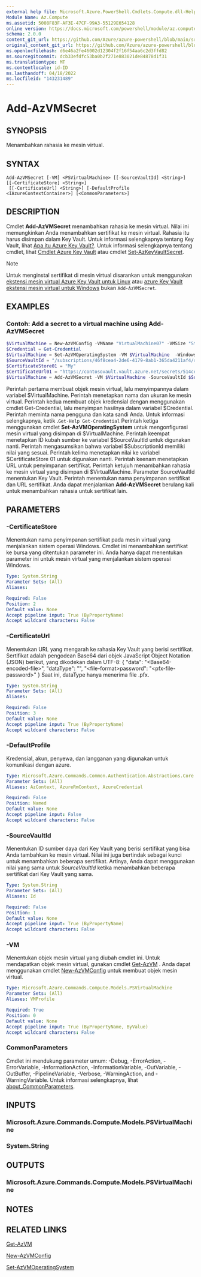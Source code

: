 ```yaml
---
external help file: Microsoft.Azure.PowerShell.Cmdlets.Compute.dll-Help.xml
Module Name: Az.Compute
ms.assetid: 5008F83F-AF3E-47CF-99A3-55129E654128
online version: https://docs.microsoft.com/powershell/module/az.compute/add-azvmsecret
schema: 2.0.0
content_git_url: https://github.com/Azure/azure-powershell/blob/main/src/Compute/Compute/help/Add-AzVMSecret.md
original_content_git_url: https://github.com/Azure/azure-powershell/blob/main/src/Compute/Compute/help/Add-AzVMSecret.md
ms.openlocfilehash: d6e46a2fe46002d12304f2f16f54aa6c2d3ffd82
ms.sourcegitcommit: dcb33efdfc53ba0b2f271e883021de84878d1f31
ms.translationtype: MT
ms.contentlocale: id-ID
ms.lasthandoff: 04/18/2022
ms.locfileid: "143231489"
---
```

# Add-AzVMSecret

## SYNOPSIS
Menambahkan rahasia ke mesin virtual.

## SYNTAX

```
Add-AzVMSecret [-VM] <PSVirtualMachine> [[-SourceVaultId] <String>] [[-CertificateStore] <String>]
 [[-CertificateUrl] <String>] [-DefaultProfile <IAzureContextContainer>] [<CommonParameters>]
```

## DESCRIPTION

Cmdlet **Add-AzVMSecret** menambahkan rahasia ke mesin virtual.
Nilai ini memungkinkan Anda menambahkan sertifikat ke mesin virtual.
Rahasia itu harus disimpan dalam Key Vault.
Untuk informasi selengkapnya tentang Key Vault, lihat [Apa itu Azure Key Vault?](https://azure.microsoft.com/documentation/articles/key-vault-whatis/).
Untuk informasi selengkapnya tentang cmdlet, lihat [Cmdlet Azure Key Vault](/powershell/module/az.keyvault) atau cmdlet [Set-AzKeyVaultSecret](/powershell/module/az.keyvault/set-azkeyvaultsecret).

> [!NOTE] 
> Untuk menginstal sertifikat di mesin virtual disarankan untuk menggunakan [ekstensi mesin virtual Azure Key Vault untuk Linux](https://docs.microsoft.com/azure/virtual-machines/extensions/key-vault-linux) atau [azure Key Vault ekstensi mesin virtual untuk Windows](https://docs.microsoft.com/azure/virtual-machines/extensions/key-vault-windows) bukan `Add-AzVMSecret`.

## EXAMPLES

### Contoh: Add a secret to a virtual machine using Add-AzVMSecret
```powershell
$VirtualMachine = New-AzVMConfig -VMName "VirtualMachine07" -VMSize "Standard_A1" -AvailabilitySetID $AvailabilitySet.Id
$Credential = Get-Credential
$VirtualMachine = Set-AzVMOperatingSystem -VM $VirtualMachine  -Windows -ComputerName "Contoso26" -Credential $Credential
$SourceVaultId = "/subscriptions/46f8cea4-2de6-4179-8ab1-365da4211af4/resourceGroups/vault/providers/Microsoft.KeyVault/vaults/keyvault"
$CertificateStore01 = "My"
$CertificateUrl01 = "https://contosovault.vault.azure.net/secrets/514ceb769c984379a7e0230bdd703272"
$VirtualMachine = Add-AzVMSecret -VM $VirtualMachine -SourceVaultId $SourceVaultId -CertificateStore $CertificateStore01 -CertificateUrl $CertificateUrl01
```

Perintah pertama membuat objek mesin virtual, lalu menyimpannya dalam variabel $VirtualMachine.
Perintah menetapkan nama dan ukuran ke mesin virtual.
Perintah kedua membuat objek kredensial dengan menggunakan cmdlet Get-Credential, lalu menyimpan hasilnya dalam variabel $Credential.
Perintah meminta nama pengguna dan kata sandi Anda.
Untuk informasi selengkapnya, ketik .`Get-Help Get-Credential`
Perintah ketiga menggunakan cmdlet **Set-AzVMOperatingSystem** untuk mengonfigurasi mesin virtual yang disimpan di $VirtualMachine.
Perintah keempat menetapkan ID kubah sumber ke variabel $SourceVaultId untuk digunakan nanti.
Perintah mengasumsikan bahwa variabel $SubscriptionId memiliki nilai yang sesuai.
Perintah kelima menetapkan nilai ke variabel $CertificateStore 01 untuk digunakan nanti.
Perintah keenam menetapkan URL untuk penyimpanan sertifikat.
Perintah ketujuh menambahkan rahasia ke mesin virtual yang disimpan di $VirtualMachine.
Parameter SourceVaultId menentukan Key Vault.
Perintah menentukan nama penyimpanan sertifikat dan URL sertifikat.
Anda dapat menjalankan **Add-AzVMSecret** berulang kali untuk menambahkan rahasia untuk sertifikat lain.

## PARAMETERS

### -CertificateStore
Menentukan nama penyimpanan sertifikat pada mesin virtual yang menjalankan sistem operasi Windows.
Cmdlet ini menambahkan sertifikat ke bursa yang ditentukan parameter ini.
Anda hanya dapat menentukan parameter ini untuk mesin virtual yang menjalankan sistem operasi Windows.

```yaml
Type: System.String
Parameter Sets: (All)
Aliases:

Required: False
Position: 2
Default value: None
Accept pipeline input: True (ByPropertyName)
Accept wildcard characters: False
```

### -CertificateUrl
Menentukan URL yang mengarah ke rahasia Key Vault yang berisi sertifikat.
Sertifikat adalah pengodean Base64 dari objek JavaScript Object Notation (JSON) berikut, yang dikodekan dalam UTF-8: { "data": "\<Base64-encoded-file\>", "dataType": "", "\<file-format\>password": "\<pfx-file-password\>" } Saat ini, dataType hanya menerima file .pfx.

```yaml
Type: System.String
Parameter Sets: (All)
Aliases:

Required: False
Position: 3
Default value: None
Accept pipeline input: True (ByPropertyName)
Accept wildcard characters: False
```

### -DefaultProfile
Kredensial, akun, penyewa, dan langganan yang digunakan untuk komunikasi dengan azure.

```yaml
Type: Microsoft.Azure.Commands.Common.Authentication.Abstractions.Core.IAzureContextContainer
Parameter Sets: (All)
Aliases: AzContext, AzureRmContext, AzureCredential

Required: False
Position: Named
Default value: None
Accept pipeline input: False
Accept wildcard characters: False
```

### -SourceVaultId
Menentukan ID sumber daya dari Key Vault yang berisi sertifikat yang bisa Anda tambahkan ke mesin virtual.
Nilai ini juga bertindak sebagai kunci untuk menambahkan beberapa sertifikat.
Artinya, Anda dapat menggunakan nilai yang sama untuk *SourceVaultId* ketika menambahkan beberapa sertifikat dari Key Vault yang sama.

```yaml
Type: System.String
Parameter Sets: (All)
Aliases: Id

Required: False
Position: 1
Default value: None
Accept pipeline input: True (ByPropertyName)
Accept wildcard characters: False
```

### -VM
Menentukan objek mesin virtual yang diubah cmdlet ini.
Untuk mendapatkan objek mesin virtual, gunakan cmdlet [Get-AzVM](./Get-AzVM.md) .
Anda dapat menggunakan cmdlet [New-AzVMConfig](./New-AzVMConfig.md) untuk membuat objek mesin virtual.

```yaml
Type: Microsoft.Azure.Commands.Compute.Models.PSVirtualMachine
Parameter Sets: (All)
Aliases: VMProfile

Required: True
Position: 0
Default value: None
Accept pipeline input: True (ByPropertyName, ByValue)
Accept wildcard characters: False
```

### CommonParameters
Cmdlet ini mendukung parameter umum: -Debug, -ErrorAction, -ErrorVariable, -InformationAction, -InformationVariable, -OutVariable, -OutBuffer, -PipelineVariable, -Verbose, -WarningAction, and -WarningVariable. Untuk informasi selengkapnya, lihat [about_CommonParameters](http://go.microsoft.com/fwlink/?LinkID=113216).

## INPUTS

### Microsoft.Azure.Commands.Compute.Models.PSVirtualMachine

### System.String

## OUTPUTS

### Microsoft.Azure.Commands.Compute.Models.PSVirtualMachine

## NOTES

## RELATED LINKS

[Get-AzVM](./Get-AzVM.md)

[New-AzVMConfig](./New-AzVMConfig.md)

[Set-AzVMOperatingSystem](./Set-AzVMOperatingSystem.md)
